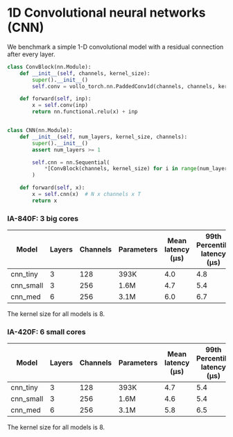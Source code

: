 # 1D Convolutional neural networks (CNN)

We benchmark a simple 1-D convolutional model with a residual connection after every layer.

```python
class ConvBlock(nn.Module):
    def __init__(self, channels, kernel_size):
        super().__init__()
        self.conv = vollo_torch.nn.PaddedConv1d(channels, channels, kernel_size)

    def forward(self, inp):
        x = self.conv(inp)
        return nn.functional.relu(x) + inp


class CNN(nn.Module):
    def __init__(self, num_layers, kernel_size, channels):
        super().__init__()
        assert num_layers >= 1

        self.cnn = nn.Sequential(
            *[ConvBlock(channels, kernel_size) for i in range(num_layers)],
        )

    def forward(self, x):
        x = self.cnn(x)  # N x channels x T
        return x
```

### IA-840F: 3 big cores

| Model     | Layers | Channels | Parameters | Mean latency (μs) | 99th Percentile latency (μs) |
| --------- | ------ | -------- | ---------- | ----------------- | ---------------------------- |
| cnn_tiny  | 3      | 128      | 393K       | 4.0               | 4.8                          |
| cnn_small | 3      | 256      | 1.6M       | 4.7               | 5.4                          |
| cnn_med   | 6      | 256      | 3.1M       | 6.0               | 6.7                          |

The kernel size for all models is 8.

### IA-420F: 6 small cores

| Model     | Layers | Channels | Parameters | Mean latency (μs) | 99th Percentile latency (μs) |
| --------- | ------ | -------- | ---------- | ----------------- | ---------------------------- |
| cnn_tiny  | 3      | 128      | 393K       | 4.7               | 5.4                          |
| cnn_small | 3      | 256      | 1.6M       | 4.6               | 5.4                          |
| cnn_med   | 6      | 256      | 3.1M       | 5.8               | 6.5                          |

The kernel size for all models is 8.
